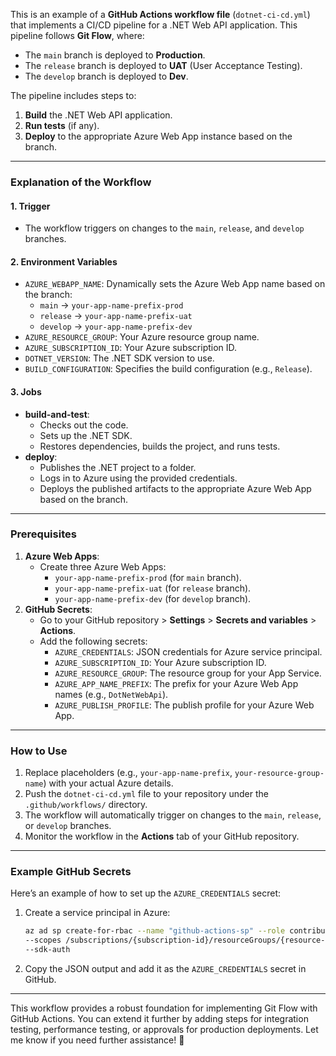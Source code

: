 This is an example of a **GitHub Actions workflow file** (`dotnet-ci-cd.yml`) that implements a CI/CD pipeline for a .NET Web API application. This pipeline follows **Git Flow**, where:

- The `main` branch is deployed to **Production**.
- The `release` branch is deployed to **UAT** (User Acceptance Testing).
- The `develop` branch is deployed to **Dev**.

The pipeline includes steps to:

1. **Build** the .NET Web API application.
2. **Run tests** (if any).
3. **Deploy** to the appropriate Azure Web App instance based on the branch.

---

### **Explanation of the Workflow**

#### **1. Trigger**

- The workflow triggers on changes to the `main`, `release`, and `develop` branches.

#### **2. Environment Variables**

- `AZURE_WEBAPP_NAME`: Dynamically sets the Azure Web App name based on the branch:
  - `main` → `your-app-name-prefix-prod`
  - `release` → `your-app-name-prefix-uat`
  - `develop` → `your-app-name-prefix-dev`
- `AZURE_RESOURCE_GROUP`: Your Azure resource group name.
- `AZURE_SUBSCRIPTION_ID`: Your Azure subscription ID.
- `DOTNET_VERSION`: The .NET SDK version to use.
- `BUILD_CONFIGURATION`: Specifies the build configuration (e.g., `Release`).

#### **3. Jobs**

- **build-and-test**:
  - Checks out the code.
  - Sets up the .NET SDK.
  - Restores dependencies, builds the project, and runs tests.
- **deploy**:
  - Publishes the .NET project to a folder.
  - Logs in to Azure using the provided credentials.
  - Deploys the published artifacts to the appropriate Azure Web App based on the branch.

---

### **Prerequisites**

1. **Azure Web Apps**:
   - Create three Azure Web Apps:
     - `your-app-name-prefix-prod` (for `main` branch).
     - `your-app-name-prefix-uat` (for `release` branch).
     - `your-app-name-prefix-dev` (for `develop` branch).
2. **GitHub Secrets**:
   - Go to your GitHub repository > **Settings** > **Secrets and variables** > **Actions**.
   - Add the following secrets:
     - `AZURE_CREDENTIALS`: JSON credentials for Azure service principal.
     - `AZURE_SUBSCRIPTION_ID`: Your Azure subscription ID.
     - `AZURE_RESOURCE_GROUP`: The resource group for your App Service.
     - `AZURE_APP_NAME_PREFIX`: The prefix for your Azure Web App names (e.g., `DotNetWebApi`).
     - `AZURE_PUBLISH_PROFILE`: The publish profile for your Azure Web App.

---

### **How to Use**

1. Replace placeholders (e.g., `your-app-name-prefix`, `your-resource-group-name`) with your actual Azure details.
2. Push the `dotnet-ci-cd.yml` file to your repository under the `.github/workflows/` directory.
3. The workflow will automatically trigger on changes to the `main`, `release`, or `develop` branches.
4. Monitor the workflow in the **Actions** tab of your GitHub repository.

---

### **Example GitHub Secrets**

Here’s an example of how to set up the `AZURE_CREDENTIALS` secret:

1. Create a service principal in Azure:
   ```bash
   az ad sp create-for-rbac --name "github-actions-sp" --role contributor \
   --scopes /subscriptions/{subscription-id}/resourceGroups/{resource-group} \
   --sdk-auth
   ```
2. Copy the JSON output and add it as the `AZURE_CREDENTIALS` secret in GitHub.

---

This workflow provides a robust foundation for implementing Git Flow with GitHub Actions. You can extend it further by adding steps for integration testing, performance testing, or approvals for production deployments. Let me know if you need further assistance! 🚀
